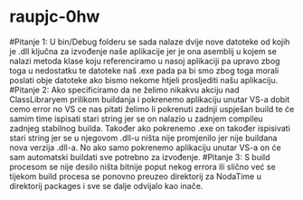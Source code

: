 # raupjc-0hw
#Pitanje 1:
U bin/Debug folderu se sada nalaze dvije nove datoteke od kojih je .dll ključna za izvođenje naše aplikacije jer je ona asemblij u kojem se nalazi metoda klase koju referenciramo u nasoj aplikaciji pa upravo zbog toga u nedostatku te datoteke naš .exe pada pa bi smo zbog toga morali poslati obje datoteke ako bismo nekome htjeli prosljediti našu aplikaciju.
#Pitanje 2:
Ako specificiramo da ne želimo nikakvu akciju nad ClassLibraryem prilikom buildanja i pokrenemo aplikaciju unutar VS-a dobit cemo error no VS ce nas pitati želimo li pokrenuti zadnji uspješan build te će samim time ispisati stari string jer se on nalazio u zadnjem compileu zadnjeg stabilnog builda. Također ako pokrenemo .exe on također ispisivati stari string jer se u njegovom .dll-u ništa nije promjenilo jer nije buildana nova verzija .dll-a. No ako samo pokrenemo aplikaciju unutar VS-a on će sam automatski buildati sve potrebno za izvođenje.
#Pitanje 3:
S build procesom se nije desilo ništa bitnije poput nekog errora ili slično već se tijekom build procesa se ponovno preuzeo direktorij za NodaTime u direktorij packages i sve se dalje odvijalo kao inače.
